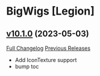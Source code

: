 # BigWigs [Legion]

## [v10.1.0](https://github.com/BigWigsMods/BigWigs_Legion/tree/v10.1.0) (2023-05-03)
[Full Changelog](https://github.com/BigWigsMods/BigWigs_Legion/compare/v10.0.3...v10.1.0) [Previous Releases](https://github.com/BigWigsMods/BigWigs_Legion/releases)

- Add IconTexture support  
- bump toc  

